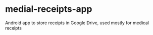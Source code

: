 # medial-receipts-app
Android app to store receipts in Google Drive, used mostly for medical receipts
